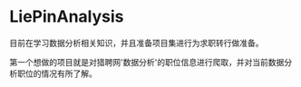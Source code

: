# LiePinAnalysis

目前在学习数据分析相关知识，并且准备项目集进行为求职转行做准备。

第一个想做的项目就是对猎聘网'数据分析'的职位信息进行爬取，并对当前数据分析职位的情况有所了解。